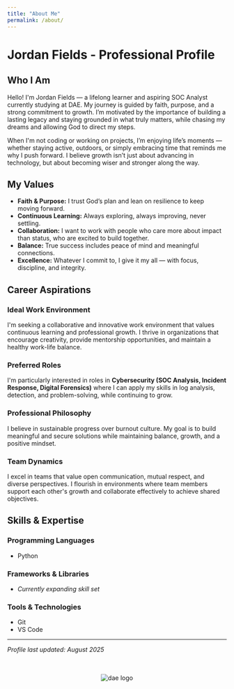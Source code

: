 ```yaml
---
title: "About Me"
permalink: /about/
---
```


# Jordan Fields - Professional Profile

## Who I Am

Hello! I'm Jordan Fields — a lifelong learner and aspiring SOC Analyst currently studying at DAE. My journey is guided by faith, purpose, and a strong commitment to growth. I’m motivated by the importance of building a lasting legacy and staying grounded in what truly matters, while chasing my dreams and allowing God to direct my steps.  

When I'm not coding or working on projects, I’m enjoying life’s moments — whether staying active, outdoors, or simply embracing time that reminds me why I push forward. I believe growth isn’t just about advancing in technology, but about becoming wiser and stronger along the way.  

## My Values

- **Faith & Purpose:** I trust God’s plan and lean on resilience to keep moving forward.  
- **Continuous Learning:** Always exploring, always improving, never settling.  
- **Collaboration:** I want to work with people who care more about impact than status, who are excited to build together.  
- **Balance:** True success includes peace of mind and meaningful connections.  
- **Excellence:** Whatever I commit to, I give it my all — with focus, discipline, and integrity.  

## Career Aspirations

### Ideal Work Environment

I'm seeking a collaborative and innovative work environment that values continuous learning and professional growth. I thrive in organizations that encourage creativity, provide mentorship opportunities, and maintain a healthy work-life balance.

### Preferred Roles

I'm particularly interested in roles in **Cybersecurity (SOC Analysis, Incident Response, Digital Forensics)** where I can apply my skills in log analysis, detection, and problem-solving, while continuing to grow.  

### Professional Philosophy

I believe in sustainable progress over burnout culture. My goal is to build meaningful and secure solutions while maintaining balance, growth, and a positive mindset.

### Team Dynamics

I excel in teams that value open communication, mutual respect, and diverse perspectives. I flourish in environments where team members support each other's growth and collaborate effectively to achieve shared objectives.

## Skills & Expertise

### Programming Languages

- Python

<!-- Add more as needed -->

### Frameworks & Libraries

- *Currently expanding skill set*

<!-- Add more as needed -->

### Tools & Technologies

- Git
- VS Code

<!-- Add more as needed -->

---

*Profile last updated: August 2025*

<div style="text-align: center; margin-top: 3rem;">
  <img src="assets/img/dae.png" alt="dae logo" style="max-width: 150px; height: auto;">
</div>
